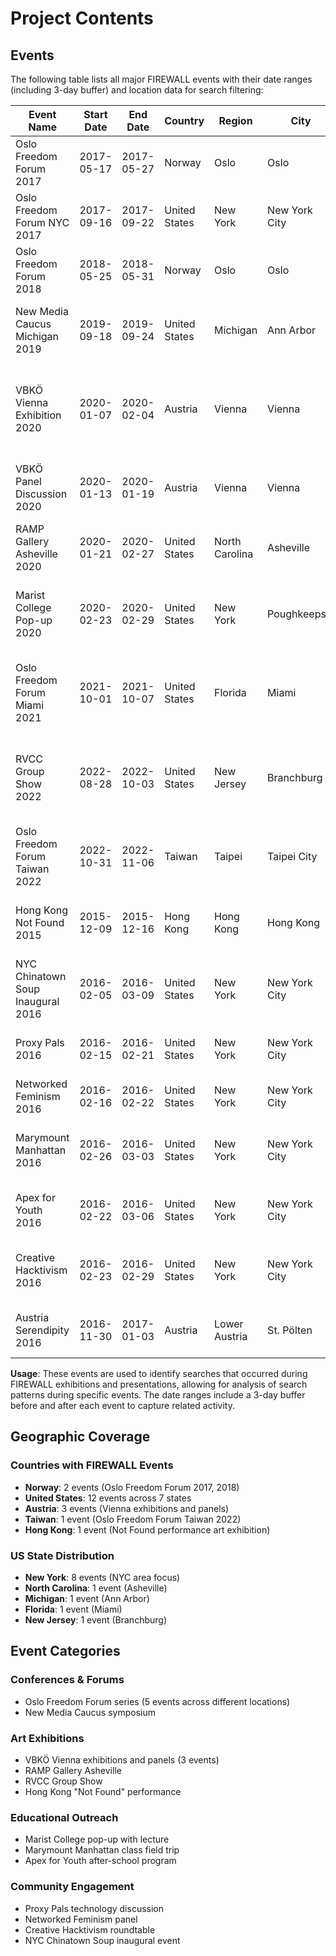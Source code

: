 # Project Contents

## Events

The following table lists all major FIREWALL events with their date ranges (including 3-day buffer) and location data for search filtering:

| Event Name | Start Date | End Date | Country | Region | City | Description |
|------------|------------|----------|---------|--------|------|-------------|
| Oslo Freedom Forum 2017 | 2017-05-17 | 2017-05-27 | Norway | Oslo | Oslo | Pop-up in Spikersuppa Square, Oslo |
| Oslo Freedom Forum NYC 2017 | 2017-09-16 | 2017-09-22 | United States | New York | New York City | Interactive Expo at Lincoln Center |
| Oslo Freedom Forum 2018 | 2018-05-25 | 2018-05-31 | Norway | Oslo | Oslo | 10th Anniversary at Sentralen |
| New Media Caucus Michigan 2019 | 2019-09-18 | 2019-09-24 | United States | Michigan | Ann Arbor | Border Control Symposium at University of Michigan |
| VBKÖ Vienna Exhibition 2020 | 2020-01-07 | 2020-02-04 | Austria | Vienna | Vienna | Search for Feminism exhibition at Austrian Association of Women Artists |
| VBKÖ Panel Discussion 2020 | 2020-01-13 | 2020-01-19 | Austria | Vienna | Vienna | Re(actions) to the Great Chinese Firewall panel |
| RAMP Gallery Asheville 2020 | 2020-01-21 | 2020-02-27 | United States | North Carolina | Asheville | REDIRECT group exhibition |
| Marist College Pop-up 2020 | 2020-02-23 | 2020-02-29 | United States | New York | Poughkeepsie | Pop-up with Megha Rajagopalan lecture at Marist College |
| Oslo Freedom Forum Miami 2021 | 2021-10-01 | 2021-10-07 | United States | Florida | Miami | Interactive expo focusing on human rights and technology |
| RVCC Group Show 2022 | 2022-08-28 | 2022-10-03 | United States | New Jersey | Branchburg | The Future is group exhibition at Raritan Valley Community College |
| Oslo Freedom Forum Taiwan 2022 | 2022-10-31 | 2022-11-06 | Taiwan | Taipei | Taipei City | Interactive expo at Grand Hyatt Taipei |
| Hong Kong Not Found 2015 | 2015-12-09 | 2015-12-16 | Hong Kong | Hong Kong | Hong Kong | Performance art exhibition at Connecting Space |
| NYC Chinatown Soup Inaugural 2016 | 2016-02-05 | 2016-03-09 | United States | New York | New York City | Inaugural FIREWALL pop-up at Chinatown Soup |
| Proxy Pals 2016 | 2016-02-15 | 2016-02-21 | United States | New York | New York City | uProxy technology discussion at Orbital |
| Networked Feminism 2016 | 2016-02-16 | 2016-02-22 | United States | New York | New York City | Panel discussion at Orbital |
| Marymount Manhattan 2016 | 2016-02-26 | 2016-03-03 | United States | New York | New York City | Digital Media & Society class field trip |
| Apex for Youth 2016 | 2016-02-22 | 2016-03-06 | United States | New York | New York City | After-school field trip at Chinatown Soup |
| Creative Hacktivism 2016 | 2016-02-23 | 2016-02-29 | United States | New York | New York City | Discussion at Orbital about internet censorship |
| Austria Serendipity 2016 | 2016-11-30 | 2017-01-03 | Austria | Lower Austria | St. Pölten | Search for... Serendipity group exhibition |

**Usage**: These events are used to identify searches that occurred during FIREWALL exhibitions and presentations, allowing for analysis of search patterns during specific events. The date ranges include a 3-day buffer before and after each event to capture related activity.

## Geographic Coverage

### Countries with FIREWALL Events
- **Norway**: 2 events (Oslo Freedom Forum 2017, 2018)
- **United States**: 12 events across 7 states
- **Austria**: 3 events (Vienna exhibitions and panels)
- **Taiwan**: 1 event (Oslo Freedom Forum Taiwan 2022)
- **Hong Kong**: 1 event (Not Found performance art exhibition)

### US State Distribution
- **New York**: 8 events (NYC area focus)
- **North Carolina**: 1 event (Asheville)
- **Michigan**: 1 event (Ann Arbor)
- **Florida**: 1 event (Miami)
- **New Jersey**: 1 event (Branchburg)

## Event Categories

### Conferences & Forums
- Oslo Freedom Forum series (5 events across different locations)
- New Media Caucus symposium

### Art Exhibitions
- VBKÖ Vienna exhibitions and panels (3 events)
- RAMP Gallery Asheville
- RVCC Group Show
- Hong Kong "Not Found" performance

### Educational Outreach
- Marist College pop-up with lecture
- Marymount Manhattan class field trip
- Apex for Youth after-school program

### Community Engagement
- Proxy Pals technology discussion
- Networked Feminism panel
- Creative Hacktivism roundtable
- NYC Chinatown Soup inaugural event